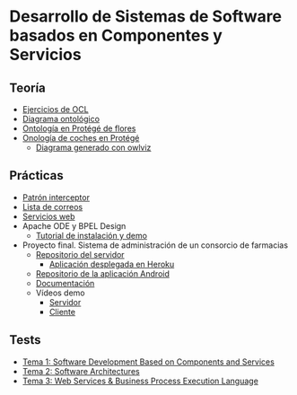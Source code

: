 # Desarrollo de Sistemas de Software basados en Componentes y Servicios

## Teoría

* [Ejercicios de OCL](Ejercicios/Ejercicios_OCL.pdf)
* [Diagrama ontológico](Ejercicios/Diagrama_ontologico.pdf)
* [Ontología en Protégé de flores](Ejercicios/Protege-flores.pdf)
* [Onología de coches en Protégé](Ejercicios/cars-protege.owl)
  * [Diagrama generado con owlviz](Ejercicios/cars-owlviz.png)

## Prácticas

* [ Patrón interceptor](https://github.com/gomezportillo/dss-interceptor)
* [Lista de correos](https://github.com/gomezportillo/dss-listadecorreos)
* [Servicios web](https://github.com/gomezportillo/dss-webservices)
* Apache ODE y BPEL Design
  * [Tutorial de instalación y demo](https://github.com/gomezportillo/dss-ode_tutorial)
* Proyecto final. Sistema de administración de un consorcio de farmacias
  * [Repositorio del servidor](https://github.com/gomezportillo/dss-pharmacy)
    * [Aplicación desplegada en Heroku](https://dss-pharmacy.herokuapp.com/)
  * [Repositorio de la aplicación Android](https://github.com/xenahort/Aplicacion_Android_maps_receptiva_y_adaptable)
  * [Documentación](https://github.com/gomezportillo/dss-pharmacy/blob/master/doc/Documentacion_final.pdf)
  * Vídeos demo
    * [Servidor](https://www.youtube.com/watch?v=34ATytwrbNA)
    * [Cliente](https://www.youtube.com/watch?v=LKRbPSl7Czg)

## Tests

* [Tema 1: Software Development Based on Components and Services](Tests/Tema_1.md)
* [Tema 2: Software Architectures](Tests/Tema_2.md)
* [Tema 3: Web Services & Business Process Execution Language](Tests/Tema_3.md)
